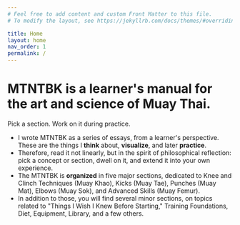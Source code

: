 ```yaml
---
# Feel free to add content and custom Front Matter to this file.
# To modify the layout, see https://jekyllrb.com/docs/themes/#overriding-theme-defaults

title: Home
layout: home
nav_order: 1
permalink: /
---
```


# MTNTBK is a learner's manual for the art and science of Muay Thai.
Pick a section. Work on it during practice.

- I wrote MTNTBK as a series of essays, from a learner's perspective. These are the things I
  **think** about, **visualize**, and later **practice**.
- Therefore, read it not linearly, but in the spirit of philosophical reflection: pick a
  concept or section, dwell on it, and extend it into your own experience.
- The MTNTBK is **organized** in five major sections, dedicated to Knee and Clinch Techniques
  (Muay Khao), Kicks (Muay Tae), Punches (Muay Mat), Elbows (Muay Sok), and Advanced Skills
(Muay Femur).
- In addition to those, you will find several minor sections, on topics related to "Things I
  Wish I Knew Before Starting," Training Foundations, Diet, Equipment, Library, and a few
others.


